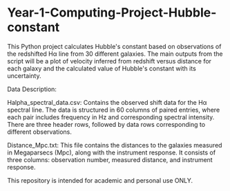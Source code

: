 # Year-1-Computing-Project-Hubble-constant

This Python project calculates Hubble's constant based on observations of the redshifted Hα line from 30 different galaxies. The main outputs from the script will be a plot of velocity inferred from redshift versus distance for each galaxy and the calculated value of Hubble's constant with its uncertainty.

Data Description:

Halpha_spectral_data.csv: Contains the observed shift data for the Hα spectral line. The data is structured in 60 columns of paired entries, where each pair includes frequency in Hz and corresponding spectral intensity. There are three header rows, followed by data rows corresponding to different observations.

Distance_Mpc.txt: This file contains the distances to the galaxies measured in Megaparsecs (Mpc), along with the instrument response. It consists of three columns: observation number, measured distance, and instrument response.

This repository is intended for academic and personal use ONLY. 
